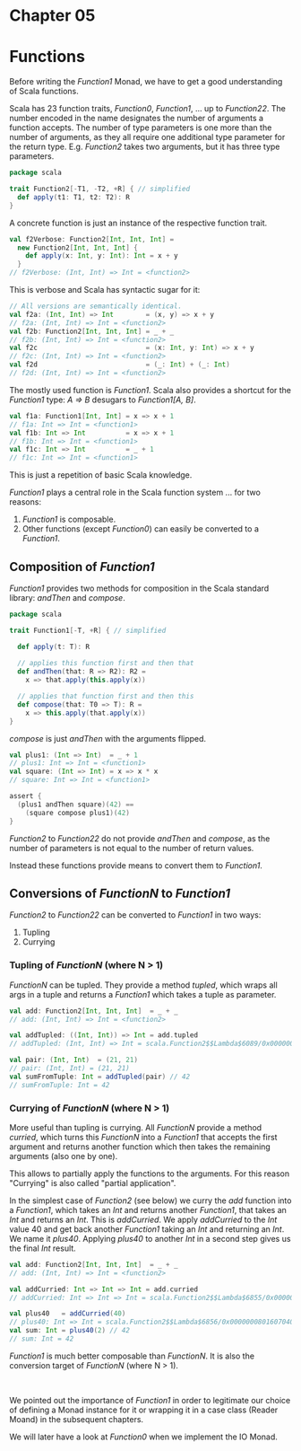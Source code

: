 # Chapter 05

# Functions

Before writing the _Function1_ Monad, we have to get a
good understanding of Scala functions.

Scala has 23 function traits, _Function0_, _Function1_, ...
up to _Function22_. The number encoded in the name
designates the number of arguments a function accepts.
The number of type parameters is one more than the number
of arguments, as they all require one additional type parameter
for the return type. E.g. _Function2_ takes two
arguments, but it has three type parameters.

```scala
package scala

trait Function2[-T1, -T2, +R] { // simplified
  def apply(t1: T1, t2: T2): R
}
```

A concrete function is just an instance of the respective
function trait.

```scala
val f2Verbose: Function2[Int, Int, Int] =
  new Function2[Int, Int, Int] {
    def apply(x: Int, y: Int): Int = x + y
  }
// f2Verbose: (Int, Int) => Int = <function2>
```

This is verbose and Scala has syntactic sugar for it:

```scala
// All versions are semantically identical.
val f2a: (Int, Int) => Int        = (x, y) => x + y
// f2a: (Int, Int) => Int = <function2>
val f2b: Function2[Int, Int, Int] = _ + _
// f2b: (Int, Int) => Int = <function2>
val f2c                           = (x: Int, y: Int) => x + y
// f2c: (Int, Int) => Int = <function2>
val f2d                           = (_: Int) + (_: Int)
// f2d: (Int, Int) => Int = <function2>
```

The mostly used function is _Function1_. Scala also
provides a shortcut for the _Function1_ type:
_A => B_ desugars to _Function1[A, B]_.

```scala
val f1a: Function1[Int, Int] = x => x + 1
// f1a: Int => Int = <function1>
val f1b: Int => Int          = x => x + 1
// f1b: Int => Int = <function1>
val f1c: Int => Int          = _ + 1
// f1c: Int => Int = <function1>
```

This is just a repetition of basic Scala knowledge.

_Function1_ plays a central role in the Scala function
system ... for two reasons:

1. _Function1_ is composable.
2. Other functions (except _Function0_) can easily be
   converted to a _Function1_.

## Composition of _Function1_

_Function1_ provides two methods for composition in the
Scala standard library: _andThen_ and _compose_.

```scala
package scala

trait Function1[-T, +R] { // simplified

  def apply(t: T): R
  
  // applies this function first and then that
  def andThen(that: R => R2): R2 =
    x => that.apply(this.apply(x))

  // applies that function first and then this
  def compose(that: T0 => T): R =
    x => this.apply(that.apply(x))
}
```

_compose_ is just _andThen_ with the arguments flipped.

```scala
val plus1: (Int => Int)  = _ + 1
// plus1: Int => Int = <function1>
val square: (Int => Int) = x => x * x
// square: Int => Int = <function1>

assert {
  (plus1 andThen square)(42) ==
    (square compose plus1)(42)
}
```

_Function2_ to _Function22_ do not provide _andThen_ and
_compose_, as the number of parameters is not equal to the
number of return values.

Instead these functions provide means to convert them to
_Function1_.

## Conversions of _FunctionN_ to _Function1_

_Function2_ to _Function22_ can be converted to
_Function1_ in two ways:

1. Tupling
2. Currying

### Tupling of _FunctionN_ (where N > 1)

_FunctionN_ can be tupled. They provide a method
_tupled_, which wraps all args in a tuple and returns
a _Function1_ which takes a tuple as parameter.

```scala
val add: Function2[Int, Int, Int]  = _ + _
// add: (Int, Int) => Int = <function2>

val addTupled: ((Int, Int)) => Int = add.tupled
// addTupled: (Int, Int) => Int = scala.Function2$$Lambda$6089/0x0000000801c8e840@30817b51

val pair: (Int, Int)  = (21, 21)
// pair: (Int, Int) = (21, 21)
val sumFromTuple: Int = addTupled(pair) // 42
// sumFromTuple: Int = 42
```

### Currying of _FunctionN_ (where N > 1)

More useful than tupling is currying. All _FunctionN_
provide a method _curried_, which turns this _FunctionN_
into a _Function1_ that accepts the first argument and
returns another function which then takes the remaining
arguments (also one by one).

This allows to partially apply the functions to the
arguments. For this reason "Currying" is also called
"partial application".

In the simplest case of _Function2_ (see below) we curry
the *add* function into a _Function1_, which takes an
_Int_ and returns another _Function1_, that takes an
_Int_ and returns an _Int_. This is *addCurried*. We
apply *addCurried* to the _Int_ value 40 and get back
another _Function1_ taking an _Int_ and returning an
_Int_. We name it _plus40_. Applying *plus40* to
another _Int_ in a second step gives us the final _Int_
result.

```scala
val add: Function2[Int, Int, Int]  = _ + _
// add: (Int, Int) => Int = <function2>

val addCurried: Int => Int => Int = add.curried
// addCurried: Int => Int => Int = scala.Function2$$Lambda$6855/0x0000000801609040@34beed4

val plus40   = addCurried(40)
// plus40: Int => Int = scala.Function2$$Lambda$6856/0x0000000801607040@7da4d372
val sum: Int = plus40(2) // 42
// sum: Int = 42
```

_Function1_ is much better composable than _FunctionN_.
It is also the conversion target of _FunctionN_
(where N > 1).

&nbsp;

We pointed out the importance of _Function1_ in order
to legitimate our choice of defining a Monad instance
for it or wrapping it in a case class (Reader Moand) in
the subsequent chapters.

We will later have a look at _Function0_ when we implement the IO Monad.